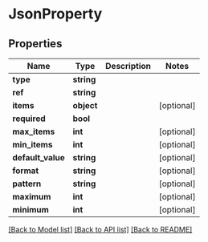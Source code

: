 # JsonProperty

## Properties
Name | Type | Description | Notes
------------ | ------------- | ------------- | -------------
**type** | **string** |  | 
**ref** | **string** |  | 
**items** | **object** |  | [optional] 
**required** | **bool** |  | 
**max_items** | **int** |  | [optional] 
**min_items** | **int** |  | [optional] 
**default_value** | **string** |  | [optional] 
**format** | **string** |  | [optional] 
**pattern** | **string** |  | [optional] 
**maximum** | **int** |  | [optional] 
**minimum** | **int** |  | [optional] 

[[Back to Model list]](../../README.md#documentation-for-models) [[Back to API list]](../../README.md#documentation-for-api-endpoints) [[Back to README]](../../README.md)



